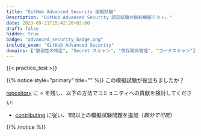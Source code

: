 ```yaml
---
title: "GitHub Advanced Security 模擬試験"
Description: "GitHub Advanced Security 認定試験の無料模擬テスト。"
date: 2023-09-21T15:42:20+02:00
draft: false
hidden: true
badge: "advanced_security_badge.png"
include_exam: "GitHub Advanced Security"
domains: ["脆弱性の特定", "Secret スキャン", "依存関係管理", "コードスキャン"]
---
```


{{< practice_test >}}

{{% notice style="primary" title="" %}}
この模擬試験が役立ちましたか？

[repository](https://github.com/FidelusAleksander/ghcertified) に &#x2B50; を残し、以下の方法でコミュニティへの貢献を検討してください:
- [contributing](https://github.com/FidelusAleksander/ghcertified/blob/master/CONTRIBUTING.md) に従い、1問以上の模擬試験問題を追加（*数分で可能*）

{{% /notice %}}